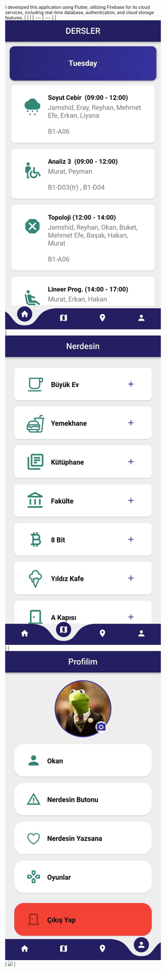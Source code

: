I developed this application using Flutter, utilizing Firebase for its cloud services, including real-time database, authentication, and cloud storage features.
|  |  |
| --- | --- |
| <img src="assets/images/screenshots/derslerPage.jpg" width="600"> | <img src="assets/images/screenshots/nerdesinPage.jpg" width="600"> |
| <img src="assets/images/screenshots/profilePage.jpg" width="600"> | <img src="assets/images/screenshots/burdayımPage.jpg" width="600"> |
